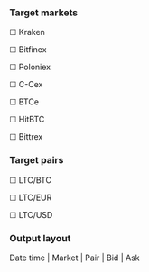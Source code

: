 ### Target markets

☐ Kraken

☐ Bitfinex

☐ Poloniex

☐ C-Cex

☐ BTCe

☐ HitBTC

☐ Bittrex

### Target pairs

☐ LTC/BTC

☐ LTC/EUR

☐ LTC/USD

### Output layout

Date time | Market | Pair | Bid | Ask
